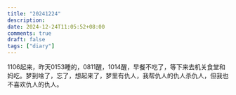 ```yaml
---
title: "20241224"
description: 
date: 2024-12-24T11:05:52+08:00
comments: true
draft: false
tags: ["diary"]
---
```

1106起来，昨天0153睡的，0811醒，1014醒，早餐不吃了，等下来去机关食堂和妈吃。梦到啥了，忘了，想起来了，梦里有仇人，我帮仇人的仇人杀仇人，但我也不喜欢仇人的仇人。